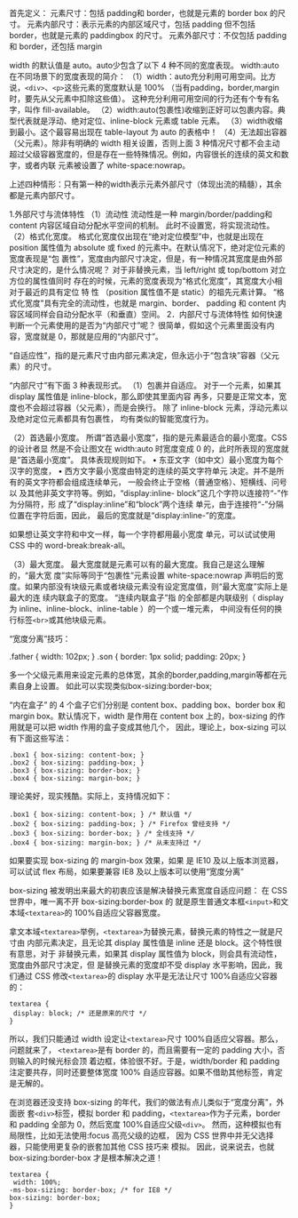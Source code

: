 
首先定义：
元素尺寸：包括 padding和 border，也就是元素的 border box 的尺寸。
元素内部尺寸：表示元素的内部区域尺寸，包括 padding 但不包括 border，也就是元素的 paddingbox 的尺寸。
元素外部尺寸：不仅包括 padding 和 border，还包括 margin

width 的默认值是 auto。auto少包含了以下 4 种不同的宽度表现。
width:auto 在不同场景下的宽度表现的简介： 
（1）width：auto充分利用可用空间。比方说，`<div>`、`<p>`这些元素的宽度默认是 100%
  （当有padding，border,margin时，要先从父元素中扣除这些值）。
这种充分利用可用空间的行为还有个专有名字，叫作 fill-available。 
（2）width:auto(包裹性)收缩到正好可以包裹内容。典型代表就是浮动、绝对定位、inline-block 元素或 table 元素。
（3）width收缩到最小。这个最容易出现在 table-layout 为 auto 的表格中！ 
（4）无法超出容器（父元素）。除非有明确的 width 相关设置，否则上面 3 种情况尺寸都不会主动
超过父级容器宽度的，但是存在一些特殊情况。例如，内容很长的连续的英文和数字，或者内联
元素被设置了 white-space:nowrap。

上述四种情形：只有第一种的width表示元素外部尺寸（体现出流的精髓），其余都是元素内部尺寸。



1.外部尺寸与流体特性 
（1）流动性
流动性是一种 margin/border/padding和 content 内容区域自动分配水平空间的机制。 
此时不设置宽，将实现流动性。
（2）格式化宽度。
格式化宽度仅出现在“绝对定位模型”中，也就是出现在 position
属性值为 absolute 或 fixed 的元素中。在默认情况下，绝对定位元素的宽度表现是“包
裹性”，宽度由内部尺寸决定，但是，有一种情况其宽度是由外部尺寸决定的，是什么情况呢？
对于非替换元素，当 left/right 或 top/bottom 对立方位的属性值同时
存在的时候，元素的宽度表现为“格式化宽度”，其宽度大小相对于最近的具有定位 特 性
（position 属性值不是 static）的祖先元素计算。
“格式化宽度”具有完全的流动性，也就是 margin、border、 padding 和 content 内容区域同样会自动分配水平（和垂直）空间。
2．内部尺寸与流体特性 
如何快速判断一个元素使用的是否为“内部尺寸”呢？
很简单，假如这个元素里面没有内容，宽度就是 0，那就是应用的“内部尺寸”。

“自适应性”，指的是元素尺寸由内部元素决定，但永远小于“包含块”容器（父元素）的尺寸。

“内部尺寸”有下面 3 种表现形式。 
（1）包裹并自适应。
对于一个元素，如果其 display 属性值是 inline-block，那么即使其里面内容
再多，只要是正常文本，宽度也不会超过容器（父元素），而是会换行。
除了 inline-block 元素，浮动元素以及绝对定位元素都具有包裹性，
均有类似的智能宽度行为。


（2）首选最小宽度。
所谓“首选最小宽度”，指的是元素最适合的最小宽度。CSS 的设计者显
然是不会让图文在 width:auto 时宽度变成 0 的，此时所表现的宽度就是“首选最小宽度”。
具体表现规则如下。
• 东亚文字（如中文）最小宽度为每个汉字的宽度，
• 西方文字最小宽度由特定的连续的英文字符单元
决定。并不是所有的英文字符都会组成连续单元，
一般会终止于空格（普通空格）、短横线、问号以
及其他非英文字符等。例如，“display:inline- 
block”这几个字符以连接符“-”作为分隔符，形
成了“display:inline”和“block”两个连续
单元，由于连接符“-”分隔位置在字符后面，因此，
最后的宽度就是“display:inline-”的宽度。

如果想让英文字符和中文一样，每一个字符都用最小宽度
单元，可以试试使用 CSS 中的 word-break:break-all。


（3）最大宽度。
最大宽度就是元素可以有的最大宽度。我自己是这么理解的，“最大宽
度”实际等同于“包裹性”元素设置 white-space:nowrap 声明后的宽
度。如果内部没有块级元素或者块级元素没有设定宽度值，则“最大宽度”实际上是最大的连
续内联盒子的宽度。
“连续内联盒子”指
的全部都是内联级别（ display 为 inline、inline-block、inline-table ）的一个或一堆元素，
中间没有任何的换行标签`<br>`或其他块级元素。



“宽度分离”技巧：

.father { 
 width: 102px; 
} 
.son { 
 border: 1px solid; 
 padding: 20px; 
} 

多一个父级元素用来设定元素的总体宽，其余的border,padding,margin等都在元素自身上设置。
如此可以实现类似box-sizing:border-box;

“内在盒子”
的 4 个盒子它们分别是 content box、padding box、border box 和 margin box。默认情况下，width
是作用在 content box 上的，box-sizing 的作用就是可以把 width 作用的盒子变成其他几个，
因此，理论上，box-sizing 可以有下面这些写法：
``` 
.box1 { box-sizing: content-box; } 
.box2 { box-sizing: padding-box; } 
.box3 { box-sizing: border-box; } 
.box4 { box-sizing: margin-box; } 
```

理论美好，现实残酷。实际上，支持情况如下：

```
.box1 { box-sizing: content-box; } /* 默认值 */ 
.box2 { box-sizing: padding-box; } /* Firefox 曾经支持 */ 
.box3 { box-sizing: border-box; } /* 全线支持 */ 
.box4 { box-sizing: margin-box; } /* 从未支持过 */ 
```

如果要实现 box-sizing 的 margin-box 效果，如果
是 IE10 及以上版本浏览器，可以试试 flex 布局，如果要兼容 IE8 及以上版本可以使用“宽度分离”

box-sizing 被发明出来最大的初衷应该是解决替换元素宽度自适应问题：
在 CSS 世界中，唯一离不开 box-sizing:border-box 的
就是原生普通文本框`<input>`和文本域`<textarea>`的 100%自适应父容器宽度。 

拿文本域`<textarea>`举例，`<textarea>`为替换元素，替换元素的特性之一就是尺寸由
内部元素决定，且无论其 display 属性值是 inline 还是 block。这个特性很有意思，对于
非替换元素，如果其 display 属性值为 block，则会具有流动性，宽度由外部尺寸决定，但
是替换元素的宽度却不受 display 水平影响，因此，我们通过 CSS 修改`<textarea>`的
display 水平是无法让尺寸 100%自适应父容器的： 
```
textarea { 
 display: block; /* 还是原来的尺寸 */ 
} 
```
所以，我们只能通过 width 设定让`<textarea>`尺寸 100%自适应父容器。那么，问题就来了，
`<textarea>`是有 border 的，而且需要有一定的 padding 大小，否则输入的时候光标会顶
着边框，体验很不好。于是，width/border 和 padding 注定要共存，同时还要整体宽度 100%
自适应容器。如果不借助其他标签，肯定是无解的。


在浏览器还没支持 box-sizing 的年代，我们的做法有点儿类似于“宽度分离”，外面嵌
套`<div>`标签，模拟 border 和 padding，`<textarea>`作为子元素，border 和 padding
全部为 0，然后宽度 100%自适应父级`<div>`。 
然而，这种模拟也有局限性，比如无法使用:focus 高亮父级的边框，
因为 CSS 世界中并无父选择器，只能使用更复杂的嵌套加其他 CSS 技巧来
模拟。
因此，说来说去，也就 box-sizing:border-box 才是根本解决之道！ 
```
textarea { 
 width: 100%; 
-ms-box-sizing: border-box; /* for IE8 */ 
box-sizing: border-box;
} 
```

